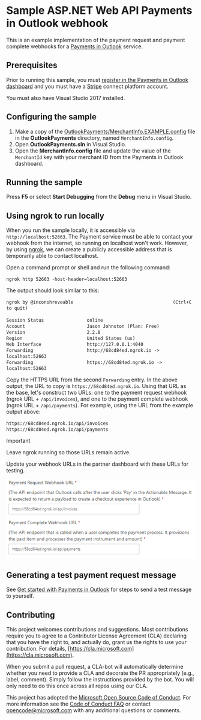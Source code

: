 # Sample ASP.NET Web API Payments in Outlook webhook

This is an example implementation of the payment request and payment complete webhooks for a [Payments in Outlook](https://docs.microsoft.com/outlook/payments/) service.

## Prerequisites

Prior to running this sample, you must [register in the Payments in Outlook dashboard](https://docs.microsoft.com/outlook/payments/partner-dashboard) and you must have a [Stripe](https://stripe.com/connect) connect platform account.

You must also have Visual Studio 2017 installed.

## Configuring the sample

1. Make a copy of the [OutlookPayments/MerchantInfo.EXAMPLE.config](OutlookPayments/MerchantInfo.EXAMPLE.config) file in the **OutlookPayments** directory, named `MerchantInfo.config`.
1. Open **OutlookPayments.sln** in Visual Studio.
1. Open the **MerchantInfo.config** file and update the value of the `MerchantId` key with your merchant ID from the Payments in Outlook dashboard.

## Running the sample

Press **F5** or select **Start Debugging** from the **Debug** menu in Visual Studio.

## Using ngrok to run locally

When you run the sample locally, it is accessible via `http://localhost:52663`. The Payment service must be able to contact your webhook from the internet, so running on localhost won't work. However, by using [ngrok](https://ngrok.com/), we can create a publicly accessible address that is temporarily able to contact localhost.

Open a command prompt or shell and run the following command:

```Shell
ngrok http 52663 -host-header=localhost:52663
```

The output should look similar to this:

```Shell
ngrok by @inconshreveable                                     (Ctrl+C to quit)

Session Status                online
Account                       Jason Johnston (Plan: Free)
Version                       2.2.8
Region                        United States (us)
Web Interface                 http://127.0.0.1:4040
Forwarding                    http://68cd84ed.ngrok.io -> localhost:52663
Forwarding                    https://68cd84ed.ngrok.io -> localhost:52663
```

Copy the HTTPS URL from the second `Forwarding` entry. In the above output, the URL to copy is `https://68cd84ed.ngrok.io`. Using that URL as the base, let's construct two URLs: one to the payment request webhook (ngrok URL + `/api/invoices`), and one to the payment complete webhook (ngrok URL + `/api/payments`). For example, using the URL from the example output above:

```http
https://68cd84ed.ngrok.io/api/invoices
https://68cd84ed.ngrok.io/api/payments
```

> [!IMPORTANT]
> Leave ngrok running so those URLs remain active.

Update your webhook URLs in the partner dashboard with these URLs for testing.

![A screenshot of the webhook URLs in the Payments in Outlook dashboard](readme-images/dashboard-webhooks.PNG)

## Generating a test payment request message

See [Get started with Payments in Outlook](https://review.docs.microsoft.com/en-us/outlook/payments/get-started?branch=pay-docs#send-the-test-payment-request) for steps to send a test message to yourself.

## Contributing

This project welcomes contributions and suggestions.  Most contributions require you to agree to a
Contributor License Agreement (CLA) declaring that you have the right to, and actually do, grant us
the rights to use your contribution. For details, [https://cla.microsoft.com](https://cla.microsoft.com).

When you submit a pull request, a CLA-bot will automatically determine whether you need to provide
a CLA and decorate the PR appropriately (e.g., label, comment). Simply follow the instructions
provided by the bot. You will only need to do this once across all repos using our CLA.

This project has adopted the [Microsoft Open Source Code of Conduct](https://opensource.microsoft.com/codeofconduct/).
For more information see the [Code of Conduct FAQ](https://opensource.microsoft.com/codeofconduct/faq/) or
contact [opencode@microsoft.com](mailto:opencode@microsoft.com) with any additional questions or comments.
